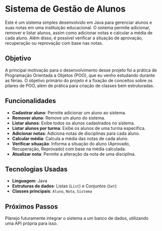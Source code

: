 # Sistema de Gestão de Alunos

Este é um sistema simples desenvolvido em Java para gerenciar alunos e suas notas em uma instituição educacional. O sistema permite adicionar, remover e listar alunos, assim como adicionar notas e calcular a média de cada aluno. Além disso, é possível verificar a situação de aprovação, recuperação ou reprovação com base nas notas.

## Objetivo
A principal motivação para o desenvolvimento desse projeto foi a prática de Programação Orientada a Objetos (POO), que eu venho estudando durante as férias. O objetivo primário do projeto é a fixação de conceitos sobre os pilares de POO, além de prática para criação de classes bem estruturadas. 

## Funcionalidades

- **Cadastrar aluno**: Permite adicionar um aluno ao sistema.
- **Remover aluno**: Remove um aluno do sistema.
- **Listar alunos**: Exibe todos os alunos cadastrados no sistema.
- **Listar alunos por turma**: Exibe os alunos de uma turma específica.
- **Adicionar notas**: Adiciona notas de disciplinas para cada aluno.
- **Calcular média**: Calcula a média das notas de cada aluno.
- **Verificar situação**: Informa a situação do aluno (Aprovado, Recuperação, Reprovado) com base na média calculada.
- **Atualizar nota**: Permite a alteração da nota de uma disciplina.

## Tecnologias Usadas

- **Linguagem**: Java
- **Estruturas de dados**: Listas (`List`) e Conjuntos (`Set`)
- **Classes principais**: `Aluno`, `Nota`, `Sistema`

## Próximos Passos
Planejo futuramente integrar o sistema a um banco de dados, utilizando uma API própria para isso. 
